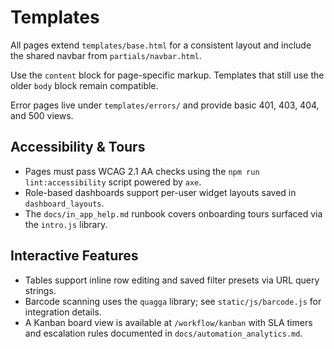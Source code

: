 # Templates

All pages extend `templates/base.html` for a consistent layout and include the shared navbar from `partials/navbar.html`.

Use the `content` block for page-specific markup. Templates that still use the older `body` block remain compatible.

Error pages live under `templates/errors/` and provide basic 401, 403, 404, and 500 views.

## Accessibility & Tours
- Pages must pass WCAG 2.1 AA checks using the `npm run lint:accessibility` script powered by `axe`.
- Role-based dashboards support per-user widget layouts saved in `dashboard_layouts`.
- The `docs/in_app_help.md` runbook covers onboarding tours surfaced via the `intro.js` library.

## Interactive Features
- Tables support inline row editing and saved filter presets via URL query strings.
- Barcode scanning uses the `quagga` library; see `static/js/barcode.js` for integration details.
- A Kanban board view is available at `/workflow/kanban` with SLA timers and escalation rules documented in `docs/automation_analytics.md`.
